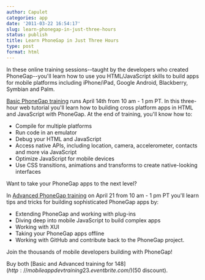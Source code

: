 ```yaml
---
author: Capulet
categories: app
date: '2011-03-22 16:54:17'
slug: learn-phonegap-in-just-three-hours
status: publish
title: Learn PhoneGap in Just Three Hours
type: post
format: html
---
```


In these online training sessions--taught by the developers who created PhoneGap--you'll learn how to use you HTML/JavaScript skills to build apps for mobile platforms including iPhone/iPad, Google Android, Blackberry, Symbian and Palm.

[Basic PhoneGap training](http://mobileappdevtraining21.eventbrite.com/) runs April 14th from 10 am - 1 pm PT. In this three-hour web tutorial you'll learn how to building cross platform apps in HTML and JavaScript with PhoneGap. At the end of training, you'll know how to:

* Compile for multiple platforms
* Run code in an emulator
* Debug your HTML and JavaScript
* Access native APIs, including location, camera, accelerometer, contacts and more via JavaScript
* Optimize JavaScript for mobile devices
* Use CSS transitions, animations and transforms to create native-looking interfaces

Want to take your PhoneGap apps to the next level?

In [Advanced PhoneGap training](http://mobileappdevtraining22.eventbrite.com/) on April 21 from 10 am - 1 pm PT you'll learn tips and tricks for building sophisticated PhoneGap apps by:

* Extending PhoneGap and working with plug-ins
* Diving deep into mobile JavaScript to build complex apps
* Working with XUI
* Taking your PhoneGap apps offline
* Working with GitHub and contribute back to the PhoneGap project.

Join the thousands of mobile developers building with PhoneGap!

Buy both [Basic and Advanced training for $148](http://mobileappdevtraining23.eventbrite.com/) ($50 discount).
